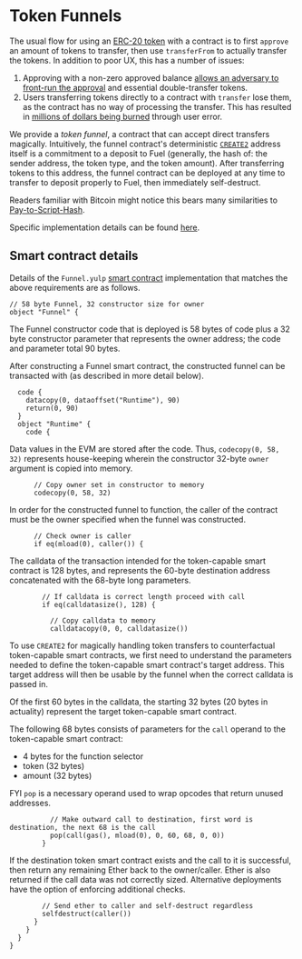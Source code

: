 Token Funnels
===

The usual flow for using an [ERC-20 token](https://github.com/ethereum/EIPs/issues/20) with a contract is to first `approve` an amount of tokens to transfer, then use `transferFrom` to actually transfer the tokens. In addition to poor UX, this has a number of issues:
1. Approving with a non-zero approved balance [allows an adversary to front-run the approval](https://github.com/ethereum/EIPs/issues/20#issuecomment-263524729) and essential double-transfer tokens.
1. Users transferring tokens directly to a contract with `transfer` lose them, as the contract has no way of processing the transfer. This has resulted in [millions of dollars being burned](https://github.com/ethereum/eips/issues/223) through user error.

We provide a _token funnel_, a contract that can accept direct transfers magically. Intuitively, the funnel contract's deterministic [`CREATE2`](https://eips.ethereum.org/EIPS/eip-1014) address itself is a commitment to a deposit to Fuel (generally, the hash of: the sender address, the token type, and the token amount). After transferring tokens to this address, the funnel contract can be deployed at any time to transfer to deposit properly to Fuel, then immediately self-destruct.

Readers familiar with Bitcoin might notice this bears many similarities to [Pay-to-Script-Hash](https://en.bitcoin.it/wiki/Pay_to_script_hash).

Specific implementation details can be found [here](https://github.com/FuelLabs/fuel/blob/master/src/Funnel.yulp).

## Smart contract details 

Details of the `Funnel.yulp` [smart contract](https://github.com/FuelLabs/fuel/blob/00a85a03589376fa54e1949b1f437735cd80d6a9/src/Funnel.yulp) implementation that matches the above requirements are as follows.

```
// 58 byte Funnel, 32 constructor size for owner
object "Funnel" {

```

The Funnel constructor code that is deployed is 58 bytes of code plus a 32 byte constructor parameter that represents the owner address; the code and parameter total 90 bytes.
 
After constructing a Funnel smart contract, the constructed funnel can be transacted with (as described in more detail below).

```
  code {
    datacopy(0, dataoffset("Runtime"), 90)
    return(0, 90)
  }
  object "Runtime" {
    code {
```

Data values in the EVM are stored after the code. Thus, `codecopy(0, 58, 32)` represents house-keeping wherein the constructor 32-byte `owner` argument is copied into memory.

```
      // Copy owner set in constructor to memory
      codecopy(0, 58, 32)
```

In order for the constructed funnel to function, the caller of the contract must be the owner specified when the funnel was constructed.

```
      // Check owner is caller
      if eq(mload(0), caller()) {
```

The calldata of the transaction intended for the token-capable smart contract is 128 bytes, and represents the 60-byte destination address concatenated with the 68-byte long parameters.

```
        // If calldata is correct length proceed with call
        if eq(calldatasize(), 128) {

          // Copy calldata to memory
          calldatacopy(0, 0, calldatasize())
```

To use `CREATE2` for magically handling token transfers to counterfactual token-capable smart contracts, we first need to understand the parameters needed to define the token-capable smart contract's target address. This target address will then be usable by the funnel when the correct calldata is passed in.

Of the first 60 bytes in the calldata, the starting 32 bytes (20 bytes in actuality) represent the target token-capable smart contract.

The following 68 bytes consists of parameters for the `call` operand to the token-capable smart contract:
* 4 bytes for the function selector
* token (32 bytes)
* amount (32 bytes)
 
FYI `pop` is a necessary operand used to wrap opcodes that return unused addresses.

```
          // Make outward call to destination, first word is destination, the next 68 is the call
          pop(call(gas(), mload(0), 0, 60, 68, 0, 0))
        }
```

If the destination token smart contract exists and the call to it is successful, then return any remaining Ether back to the owner/caller. Ether is also returned if the call data was not correctly sized. Alternative deployments have the option of enforcing additional checks.

```
        // Send ether to caller and self-destruct regardless
        selfdestruct(caller())
      }
    }
  }
}
```